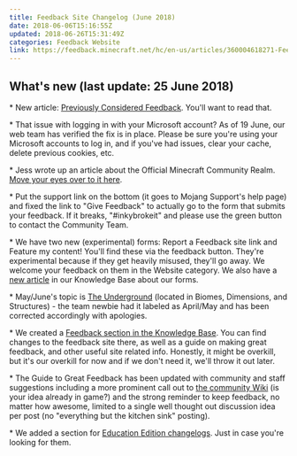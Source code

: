 ```yaml
---
title: Feedback Site Changelog (June 2018)
date: 2018-06-06T15:16:55Z
updated: 2018-06-26T15:31:49Z
categories: Feedback Website
link: https://feedback.minecraft.net/hc/en-us/articles/360004618271-Feedback-Site-Changelog-June-2018-
---
```


## **What's new (last update: 25 June 2018)**

\* New article: [Previously Considered Feedback](https://feedback.minecraft.net/hc/en-us/articles/360005029872). You'll want to read that.

\* That issue with logging in with your Microsoft account? As of 19 June, our web team has verified the fix is in place. Please be sure you're using your Microsoft accounts to log in, and if you've had issues, clear your cache, delete previous cookies, etc.

\* Jess wrote up an article about the Official Minecraft Community Realm. [Move your eyes over to it here](https://feedback.minecraft.net/hc/en-us/articles/360004822172-Official-Minecraft-Community-Realm).

\* Put the support link on the bottom (it goes to Mojang Support's help page) and fixed the link to "Give Feedback" to actually go to the form that submits your feedback. If it breaks, "#inkybrokeit" and please use the green button to contact the Community Team.

\* We have two new (experimental) forms: Report a Feedback site link and Feature my content! You'll find these via the feedback button. They're experimental because if they get heavily misused, they'll go away. We welcome your feedback on them in the Website category. We also have a [new article](https://feedback.minecraft.net/hc/en-us/articles/360004736052) in our Knowledge Base about our forms.

\* May/June's topic is [The Underground](https://feedback.minecraft.net/hc/en-us/community/posts/360009314751--May-June-2018-Featured-Topic-Underground-) (located in Biomes, Dimensions, and Structures) - the team newbie had it labeled as April/May and has been corrected accordingly with apologies.

\* We created a [Feedback section in the Knowledge Base](https://feedback.minecraft.net/hc/en-us/sections/360001281431-Feedback-Website). You can find changes to the feedback site there, as well as a guide on making great feedback, and other useful site related info. Honestly, it might be overkill, but it's our overkill for now and if we don't need it, we'll throw it out later.

\* The Guide to Great Feedback has been updated with community and staff suggestions including a more prominent call out to [the community Wiki](https://minecraft.gamepedia.com/Minecraft_Wiki) (is your idea already in game?) and the strong reminder to keep feedback, no matter how awesome, limited to a single well thought out discussion idea per post (no "everything but the kitchen sink" posting).

\* We added a section for [Education Edition changelogs](https://feedback.minecraft.net/hc/en-us/sections/360001293291-Education-Edition-Changelogs). Just in case you're looking for them.

